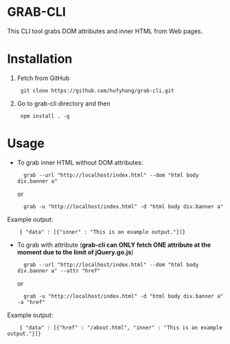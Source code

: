 GRAB-CLI
========

This CLI tool grabs DOM attributes and inner HTML from Web pages.

Installation
============

1. Fetch from GitHub

        git clone https://github.com/hufyhang/grab-cli.git

2. Go to grab-cli directory and then

        npm install . -g

Usage
=====

* To grab inner HTML without DOM attributes:

        grab --url "http://localhost/index.html" --dom "html body div.banner a"
  or

        grab -u "http://localhost/index.html" -d "html body div.banner a"

Example output:

        { "data" : [{"inner" : "This is an example output."}]}

* To grab with attribute (**grab-cli can ONLY fetch ONE attribute at the moment due to the limit of jQuery.go.js**)

        grab --url "http://localhost/index.html" --dom "html body div.banner a" --attr "href"
  or

        grab -u "http://localhost/index.html" -d "html body div.banner a" -a "href"

Example output:

        { "data" : [{"href" : "/about.html", "inner" : "This is an example output."}]}

